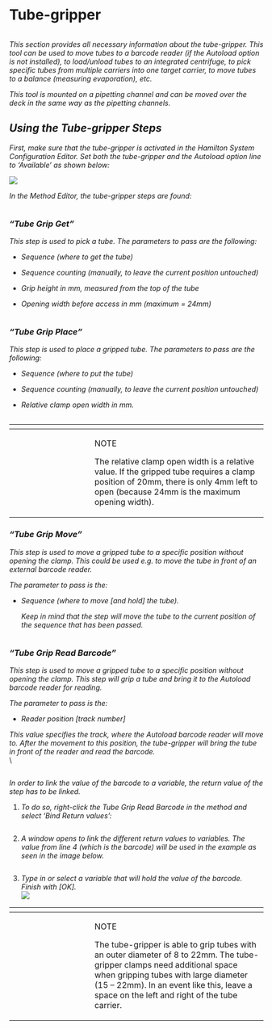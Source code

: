 # Tube-gripper‌

<figure><img src="../../.gitbook/assets/image (463).png" alt=""><figcaption></figcaption></figure>

_This section provides all necessary information about the tube-gripper. This tool can be used to move tubes to a barcode reader (if the Autoload option is not installed), to load/unload tubes to an integrated centrifuge, to pick specific tubes from multiple carriers into one target carrier, to move tubes to a balance (measuring evaporation), etc._

_This tool is mounted on a pipetting channel and can be moved over the deck in the same way as the pipetting channels._

## _**‌Using the Tube-gripper Steps‌**_

_First, make sure that the tube-gripper is activated in the Hamilton System Configuration Editor. Set both the tube-gripper and the Autoload option line to ‘Available’ as shown below:_

![](<../../.gitbook/assets/image (464).png>)



_In the Method Editor, the tube-gripper steps are found:_

<figure><img src="../../.gitbook/assets/image (465).png" alt=""><figcaption></figcaption></figure>

### _“Tube Grip Get”_

_This step is used to pick a tube. The parameters to pass are the following:_

* _Sequence (where to get the tube)_
* _Sequence counting (manually, to leave the current position untouched)_
* _Grip height in mm, measured from the top of the tube_
*   _Opening width before access in mm (maximum = 24mm)_

    <figure><img src="../../.gitbook/assets/image (467).png" alt=""><figcaption></figcaption></figure>





### _“Tube Grip Place”_

_This step is used to place a gripped tube. The parameters to pass are the following:_

* _Sequence (where to put the tube)_
* _Sequence counting (manually, to leave the current position untouched)_
*   _Relative clamp open width in mm._

    <figure><img src="../../.gitbook/assets/image (468).png" alt=""><figcaption></figcaption></figure>



<table data-header-hidden><thead><tr><th width="145"></th><th></th></tr></thead><tbody><tr><td><img src="../../.gitbook/assets/image (10) (1) (1) (1) (1) (1) (1) (1) (1) (1) (1) (1) (1) (1) (1) (1) (1).png" alt="" data-size="original"></td><td><p>NOTE</p><p>The relative clamp open width is a relative value. If the gripped tube requires a clamp position of 20mm, there is only 4mm left to open (because 24mm is the maximum opening width).</p></td></tr></tbody></table>



### _“Tube Grip Move”_

_This step is used to move a gripped tube to a specific position without opening the clamp. This could be used e.g. to move the tube in front of an external barcode reader._

_The parameter to pass is the:_

*   _Sequence (where to move \[and hold] the tube)._

    _Keep in mind that the step will move the tube to the current position of the sequence that has been passed._



<figure><img src="../../.gitbook/assets/image (469).png" alt=""><figcaption></figcaption></figure>



### _“Tube Grip Read Barcode”_

_This step is used to move a gripped tube to a specific position without opening the clamp. This step will grip a tube and bring it to the Autoload barcode reader for reading._

_The parameter to pass is the:_

* _Reader position \[track number]_

_This value specifies the track, where the Autoload barcode reader will move to. After the movement to this position, the tube-gripper will bring the tube in front of the reader and read the barcode._\
\


<figure><img src="../../.gitbook/assets/image (470).png" alt=""><figcaption></figcaption></figure>

_In order to link the value of the barcode to a variable, the return value of the step has to be linked._

1.  _To do so, right-click the Tube Grip Read Barcode in the method and select ‘Bind Return values’:_

    <figure><img src="../../.gitbook/assets/image (471).png" alt=""><figcaption></figcaption></figure>


2.  _A window opens to link the different return values to variables. The value from line 4 (which is the barcode) will be used in the example as seen in the image below._

    <figure><img src="../../.gitbook/assets/image (472).png" alt=""><figcaption></figcaption></figure>


3. _Type in or select a variable that will hold the value of the barcode. Finish with \[OK]._\
   ![](<../../.gitbook/assets/image (473).png>)

<table data-header-hidden><thead><tr><th width="145"></th><th></th></tr></thead><tbody><tr><td><img src="../../.gitbook/assets/image (10) (1) (1) (1) (1) (1) (1) (1) (1) (1) (1) (1) (1) (1) (1) (1) (1).png" alt="" data-size="original"></td><td><p>NOTE</p><p>The tube-gripper is able to grip tubes with an outer diameter of 8 to 22mm. The tube-gripper clamps need additional space when gripping tubes with large diameter (15 – 22mm). In an event like this, leave a space on the left and right of the tube carrier.</p></td></tr></tbody></table>

